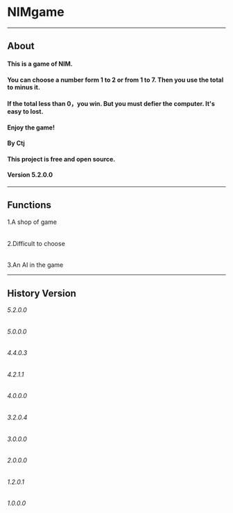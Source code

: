 # NIMgame
- - - -
## About
#### This is a game of NIM.
#### You can choose a number form 1 to 2 or from 1 to 7. Then you use the total to minus it.
#### If the total less than 0，you win. But you must defier the computer. It's easy to lost.
#### Enjoy the game!
#### By Ctj
#### This project is free and open source.
#### Version 5.2.0.0
- - - -
## Functions
1.A shop of game
######
2.Difficult to choose
######
3.An AI in the game
- - - -
## History Version
*5.2.0.0*
######
*5.0.0.0*
######
*4.4.0.3*
######
*4.2.1.1*
######
*4.0.0.0*
######
*3.2.0.4*
######
*3.0.0.0*
######
*2.0.0.0*
######
*1.2.0.1*
######
*1.0.0.0*
